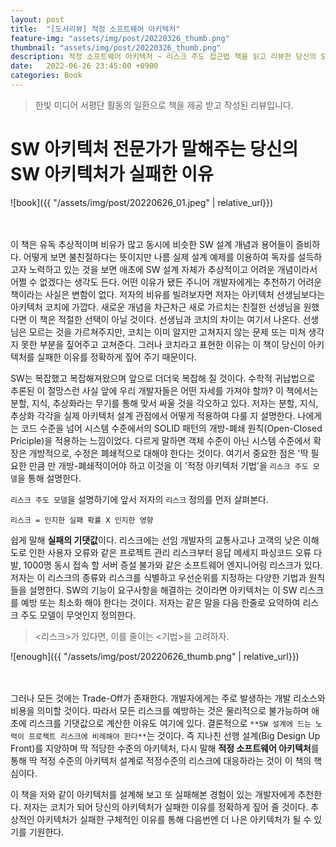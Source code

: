 ```yaml
---
layout: post
title:  "[도서리뷰] 적정 소프트웨어 아키텍처"
feature-img: "assets/img/post/20220326_thumb.png"
thumbnail: "assets/img/post/20220326_thumb.png"
description: 적정 소프트웨어 아키텍처 ~ 리스크 주도 접근법 책을 읽고 리뷰한 당신의 SW 아키텍처가 실패한 이유.
date:   2022-06-26 23:45:00 +0900
categories: Book
---
```


> 한빛 미디어 서평단 활동의 일환으로 책을 제공 받고 작성된 리뷰입니다.

# SW 아키텍처 전문가가 말해주는 당신의 SW 아키텍처가 실패한 이유

![book]({{ "/assets/img/post/20220626_01.jpeg" | relative_url}})
<br/><br/><br/>

이 책은 유독 추상적이며 비유가 많고 동시에 비슷한 SW 설계 개념과 용어들이 즐비하다. 어떻게 보면 불친절하다는 뜻이지만 나름 실제 설계 예제를 이용하여 독자를 설득하고자 노력하고 있는 것을 보면 애초에 SW 설계 자체가 추상적이고 어려운 개념이라서 어쩔 수 없겠다는 생각도 든다. 어떤 이유가 됐든 주니어 개발자에게는 추천하기 어려운 책이라는 사실은 변함이 없다. 저자의 비유를 빌려보자면 저자는 아키텍처 선생님보다는 아키텍처 코치에 가깝다. 새로운 개념을 차근차근 새로 가르치는 친절한 선생님을 원했다면 이 책은 적절한 선택이 아닐 것이다. 선생님과 코치의 차이는 여기서 나온다. 선생님은 모르는 것을 가르쳐주지만, 코치는 이미 알지만 고쳐지지 않는 문제 또는 미쳐 생각지 못한 부분을 짚어주고 고쳐준다. 그러나 코치라고 표현한 이유는 이 책이 당신이 아키텍처를 실패한 이유를 정확하게 짚어 주기 때문이다. 

SW는 복잡했고 복잡해져왔으며 앞으로 더더욱 복잡해 질 것이다. 수학적 귀납법으로 추론된 이 절망스런 사실 앞에 우리 개발자들은 어떤 자세를 가져야 할까?
이 책에서는 분할, 지식, 추상화라는 무기를 통해 맞서 싸울 것을 각오하고 있다. 저자는 분할, 지식, 추상화 각각을 실제 아키텍처 설계 관점에서 어떻게 적용하여 다룰 지 설명한다. 나에게는 코드 수준을 넘어 시스템 수준에서의 SOLID 패턴의 개방-폐쇄 원칙(Open-Closed Priciple)을 적용하는 느낌이었다. 다르게 말하면 객체 수준이 아닌 시스템 수준에서 확장은 개방적으로, 수정은 폐쇄적으로 대해야 한다는 것이다. 여기서 중요한 점은 '딱 필요한 만큼 만 개방-폐쇄적이어야 하고 이것을 이 '적정 아키텍처 기법'을 `리스크 주도 모델`을 통해 설명한다.


`리스크 주도 모델`을 설명하기에 앞서 저자의 `리스크` 정의를 먼저 살펴본다.

```
리스크 = 인지한 실패 확률 X 인지한 영향
```

쉽게 말해 **실패의 기댓값**이다. 리스크에는 선임 개발자의 교통사고나 고객의 낮은 이해도로 인한 사용자 오류와 같은 프로젝트 관리 리스크부터 응답 메세지 파싱코드 오류 다발, 1000명 동시 접속 할 서버 증설 불가와 같은 소프트웨어 엔지니어링 리스크가 있다. 저자는 이 리스크의 종류와 리스크를 식별하고 우선순위를 지정하는 다양한 기법과 원칙들을 설명한다. SW의 기능이 요구사항을 해결하는 것이라면 아키텍처는 이 SW 리스크를 예방 또는 최소화 해야 한다는 것이다. 저자는 같은 말을 다음 한줄로 요약하여 리스크 주도 모델이 무엇인지 정의한다.

> <리스크>가 있다면, 이를 줄이는 <기법>을 고려하자.


![enough]({{ "/assets/img/post/20220626_thumb.png" | relative_url}})
<br/><br/><br/>


그러나 모든 것에는 Trade-Off가 존재한다. 개발자에게는 주로 발생하는 개발 리소스와 비용을 의미할 것이다. 따라서 모든 리스크를 예방하는 것은 물리적으로 불가능하며 애초에 리스크를 기댓값으로 계산한 이유도 여기에 있다. 결론적으로 `**SW 설계에 드는 노력이 프로젝트 리스크에 비례해야 한다**`는 것이다. 즉 지나친 선행 설계(Big Design Up Front)를 지양하며 딱 적당한 수준의 아키텍처, 다시 말해 **적정 소프트웨어 아키텍처**를 통해 딱 적정 수준의 아키텍처 설계로 적정수준의 리스크에 대응하라는 것이 이 책의 핵심이다.

이 책을 저와 같이 아키텍처를 설계해 보고 또 실패해본 경험이 있는 개발자에게 추천한다. 저자는 코치가 되어 당신의 아키텍처가 실패한 이유를 정확하게 짚어 줄 것이다. 추상적인 아키텍처가 실패한 구체적인 이유를 통해 다음번엔 더 나은 아키텍처가 될 수 있기를 기원한다.